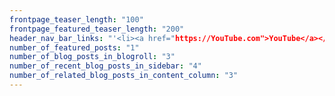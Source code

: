 ```yaml
---
frontpage_teaser_length: "100"
frontpage_featured_teaser_length: "200"
header_nav_bar_links: "'<li><a href="https://YouTube.com">YouTube</a></li>,<li><a href="https://twitter.com">Twitter</a></li>"
number_of_featured_posts: "1"
number_of_blog_posts_in_blogroll: "3"
number_of_recent_blog_posts_in_sidebar: "4"
number_of_related_blog_posts_in_content_column: "3"
---
```

